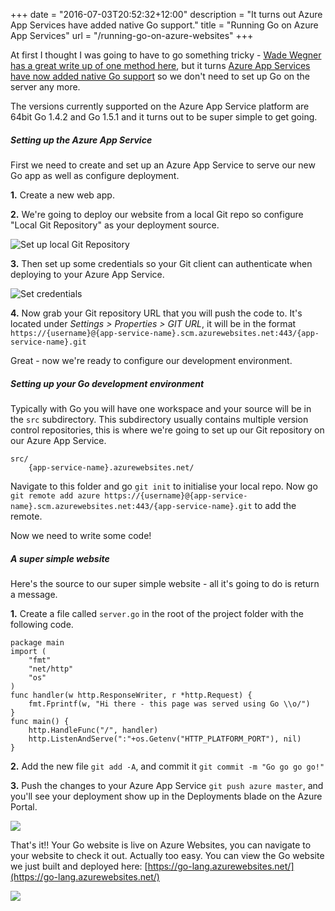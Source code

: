 +++
date = "2016-07-03T20:52:32+12:00"
description = "It turns out Azure App Services have added native Go support."
title = "Running Go on Azure App Services"
url = "/running-go-on-azure-websites"
+++

At first I thought I was going to have to go something tricky - [Wade Wegner has a great write up of one method here](http://www.wadewegner.com/2014/12/4-simple-steps-to-run-go-language-in-azure-websites/), but it turns [Azure App Services have now added native Go support](https://azure.microsoft.com/en-gb/blog/running-go-applications-on-azure-app-service/) so we don't need to set up Go on the server any more.

The versions currently supported on the Azure App Service platform are 64bit Go 1.4.2 and Go 1.5.1 and it turns out to be super simple to get going.

##### Setting up the Azure App Service

First we need to create and set up an Azure App Service to serve our new Go app as well as configure deployment.

**1.** Create a new web app. 

**2.** We're going to deploy our website from a local Git repo so configure "Local Git Repository" as your deployment source.

![Set up local Git Repository](/images/go-azure-01.png)

**3.** Then set up some credentials so your Git client can authenticate when deploying to your Azure App Service.

![Set credentials](/images/go-azure-02.png)

**4.** Now grab your Git repository URL that you will push the code to. It's located under _Settings > Properties > GIT URL_, it will be in the format `https://{username}@{app-service-name}.scm.azurewebsites.net:443/{app-service-name}.git`

Great - now we're ready to configure our development environment.

##### Setting up your Go development environment

Typically with Go you will have one workspace and your source will be in the `src` subdirectory. This subdirectory usually contains multiple version control repositories, this is where we're going to set up our Git repository on our Azure App Service.

    src/
        {app-service-name}.azurewebsites.net/

Navigate to this folder and go `git init` to initialise your local repo. Now go `git remote add azure https://{username}@{app-service-name}.scm.azurewebsites.net:443/{app-service-name}.git` to add the remote.

Now we need to write some code!

##### A super simple website

Here's the source to our super simple website - all it's going to do is return a message.

**1.** Create a file called `server.go` in the root of the project folder with the following code. 

````
package main
import (
    "fmt"
    "net/http"
    "os" 
)
func handler(w http.ResponseWriter, r *http.Request) {
    fmt.Fprintf(w, "Hi there - this page was served using Go \\o/")
}
func main() {
    http.HandleFunc("/", handler)
    http.ListenAndServe(":"+os.Getenv("HTTP_PLATFORM_PORT"), nil)
}
````

**2.** Add the new file `git add -A`, and commit it `git commit -m "Go go go go!"`

**3.** Push the changes to your Azure App Service `git push azure master`, and you'll see your deployment show up in the Deployments blade on the Azure Portal.

![](/images/go-azure-03.png)

That's it!! Your Go website is live on Azure Websites, you can navigate to your website to check it out. Actually too easy. You can view the Go website we just built and deployed here: [https://go-lang.azurewebsites.net/](https://go-lang.azurewebsites.net/)

![](/images/go-azure-04.png)
